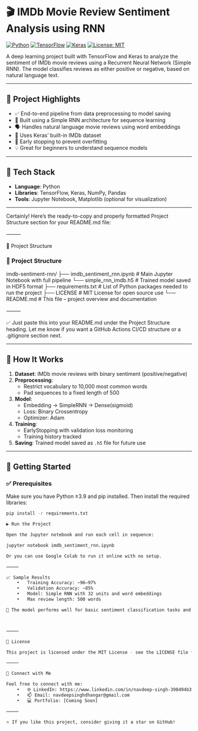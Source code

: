 # 🎬 IMDb Movie Review Sentiment Analysis using RNN

[![Python](https://img.shields.io/badge/Python-3.10-blue?style=flat-square&logo=python)](https://www.python.org/)
[![TensorFlow](https://img.shields.io/badge/TensorFlow-2.x-orange?style=flat-square&logo=tensorflow)](https://www.tensorflow.org/)
[![Keras](https://img.shields.io/badge/Keras-API-red?style=flat-square&logo=keras)](https://keras.io/)
[![License: MIT](https://img.shields.io/badge/License-MIT-green?style=flat-square)](./LICENSE)

A deep learning project built with TensorFlow and Keras to analyze the sentiment of IMDb movie reviews using a Recurrent Neural Network (Simple RNN). The model classifies reviews as either positive or negative, based on natural language text.

---

## 📌 Project Highlights

- ✅ End-to-end pipeline from data preprocessing to model saving
- 🧠 Built using a Simple RNN architecture for sequence learning
- 🗣️ Handles natural language movie reviews using word embeddings
- 💾 Uses Keras’ built-in IMDb dataset
- 🔁 Early stopping to prevent overfitting
- 💡 Great for beginners to understand sequence models

---

## 🧰 Tech Stack

- **Language**: Python
- **Libraries**: TensorFlow, Keras, NumPy, Pandas
- **Tools**: Jupyter Notebook, Matplotlib (optional for visualization)

---

Certainly! Here’s the ready-to-copy and properly formatted Project Structure section for your README.md file:

⸻

📂 Project Structure

### 📂 Project Structure

imdb-sentiment-rnn/
├── imdb_sentiment_rnn.ipynb       # Main Jupyter Notebook with full pipeline
└── simple_rnn_imdb.h5             # Trained model saved in HDF5 format
├── requirements.txt               # List of Python packages needed to run the project
├── LICENSE                        # MIT License for open source use
└── README.md                      # This file – project overview and documentation




⸻

✅ Just paste this into your README.md under the Project Structure heading. Let me know if you want a GitHub Actions CI/CD structure or a .gitignore section next.

---

## 🧠 How It Works

1. **Dataset**: IMDb movie reviews with binary sentiment (positive/negative)
2. **Preprocessing**:
   - Restrict vocabulary to 10,000 most common words
   - Pad sequences to a fixed length of 500
3. **Model**:
   - Embedding → SimpleRNN → Dense(sigmoid)
   - Loss: Binary Crossentropy
   - Optimizer: Adam
4. **Training**:
   - EarlyStopping with validation loss monitoring
   - Training history tracked
5. **Saving**: Trained model saved as `.h5` file for future use

---

## 🚀 Getting Started

### ✅ Prerequisites

Make sure you have Python ≥3.9 and pip installed. Then install the required libraries:

```bash
pip install -r requirements.txt

▶️ Run the Project

Open the Jupyter notebook and run each cell in sequence:

jupyter notebook imdb_sentiment_rnn.ipynb

Or you can use Google Colab to run it online with no setup.

⸻

📈 Sample Results
	•	Training Accuracy: ~96–97%
	•	Validation Accuracy: ~85%
	•	Model: Simple RNN with 32 units and word embeddings
	•	Max review length: 500 words

🧪 The model performs well for basic sentiment classification tasks and provides an intuitive understanding of how RNNs process sequences in NLP.



⸻

🔐 License

This project is licensed under the MIT License - see the LICENSE file for details.

⸻

🤝 Connect with Me

Feel free to connect with me:
	•	🌐 LinkedIn: https://www.linkedin.com/in/navdeep-singh-398494b3/
	•	📫 Email: navdeepsinghdhangar@gmail.com
	•	💻 Portfolio: [Coming Soon]

⸻

⭐ If you like this project, consider giving it a star on GitHub!


